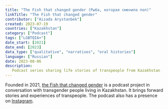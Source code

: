 ```yaml
---
title: "The Fish that changed gender (Рыба, которая сменила пол)"
linkTitle: "The Fish that changed gender"
contributor: ["Aizada Arystanbek"]
created: 2023-07-19
countries: ["Kazakhstan"]
category: ["Podcast"]
tags: ["LGBTQIA+"]
date_start: [2021]
date_end: [2023]
data_type: ["qualitative", "narratives", "oral histories"]
language: ["Russian"]
date: 2023-08-06
description:
   Podcast series sharing life stories of transpeople from Kazakhstan
---
```


Founded in 2021, [the Fish that changed gender](https://beacons.ai/rybaipol) is a podcast project in conversation with transgender people living in Kazakhstan. It brings forward stories and experiences of transpeople. The podcast also has a presence on [Instagram](https://www.instagram.com/rybaipol/).

